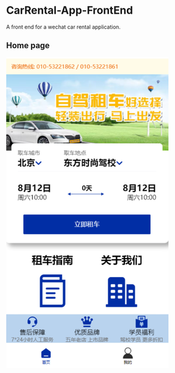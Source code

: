 # CarRental-App-FrontEnd
A front end for a wechat car rental application.
## Home page 
![Home page](Home.png)
